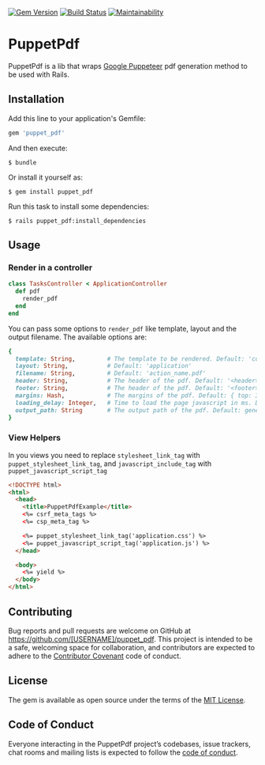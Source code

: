 [![Gem Version](https://badge.fury.io/rb/puppet_pdf.svg)](https://badge.fury.io/rb/puppet_pdf) [![Build Status](https://travis-ci.org/andersonfernandes/puppet_pdf.svg?branch=master)](https://travis-ci.org/andersonfernandes/puppet_pdf) [![Maintainability](https://api.codeclimate.com/v1/badges/d7347b2b2ab3ffdc4668/maintainability)](https://codeclimate.com/github/andersonfernandes/puppet_pdf/maintainability)

# PuppetPdf

PuppetPdf is a lib that wraps [Google Puppeteer](https://pptr.dev/) pdf generation method to be used with Rails.

## Installation

Add this line to your application's Gemfile:

```ruby
gem 'puppet_pdf'
```

And then execute:

    $ bundle

Or install it yourself as:

    $ gem install puppet_pdf

Run this task to install some dependencies: 

    $ rails puppet_pdf:install_dependencies

## Usage

### Render in a controller

```ruby
class TasksController < ApplicationController
  def pdf
    render_pdf
  end
end
```

You can pass some options to `render_pdf` like template, layout and the output filename. The available options are:

```ruby
{
  template: String,         # The template to be rendered. Default: 'controller_path/action_name'
  layout: String,           # Default: 'application'
  filename: String,         # Default: 'action_name.pdf'
  header: String,           # The header of the pdf. Default: '<header></header>'
  footer: String,           # The header of the pdf. Default: '<footer></footer>'
  margins: Hash,            # The margins of the pdf. Default: { top: 36, right: 36, bottom: 45, left: 36 }
  loading_delay: Integer,   # Time to load the page javascript in ms. Default: 1000
  output_path: String       # The output path of the pdf. Default: generated by Tempfile
}
```


### View Helpers
In you views you need to replace `stylesheet_link_tag` with `puppet_stylesheet_link_tag`, and `javascript_include_tag` with `puppet_javascript_script_tag`

```html
<!DOCTYPE html>
<html>
  <head>
    <title>PuppetPdfExample</title>
    <%= csrf_meta_tags %>
    <%= csp_meta_tag %>

    <%= puppet_stylesheet_link_tag('application.css') %>
    <%= puppet_javascript_script_tag('application.js') %>
  </head>

  <body>
    <%= yield %>
  </body>
</html>
```


## Contributing

Bug reports and pull requests are welcome on GitHub at https://github.com/[USERNAME]/puppet_pdf. This project is intended to be a safe, welcoming space for collaboration, and contributors are expected to adhere to the [Contributor Covenant](http://contributor-covenant.org) code of conduct.

## License

The gem is available as open source under the terms of the [MIT License](https://opensource.org/licenses/MIT).

## Code of Conduct

Everyone interacting in the PuppetPdf project’s codebases, issue trackers, chat rooms and mailing lists is expected to follow the [code of conduct](https://github.com/[USERNAME]/puppet_pdf/blob/master/CODE_OF_CONDUCT.md).
